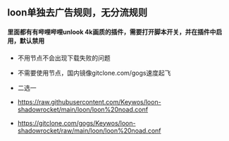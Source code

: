 ## loon单独去广告规则，无分流规则
#### 里面都有有哔哩哔哩unlook 4k画质的插件，需要打开脚本开关，并在插件中启用，默认禁用
- 不用节点不会出现下载失败的问题
- 不需要使用节点，国内镜像gitclone.com/gogs速度起飞
- 二选一
- https://raw.githubusercontent.com/Keywos/loon-shadowrocket/main/loon/loon%20noad.conf

- https://gitclone.com/gogs/Keywos/loon-shadowrocket/raw/main/loon/loon%20noad.conf
